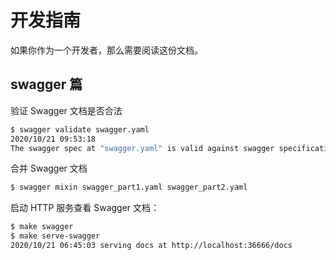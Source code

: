 # 开发指南

如果你作为一个开发者，那么需要阅读这份文档。

## swagger 篇

验证 Swagger 文档是否合法

```sh
$ swagger validate swagger.yaml
2020/10/21 09:53:18
The swagger spec at "swagger.yaml" is valid against swagger specification 2.0
```

合并 Swagger 文档

```sh
$ swagger mixin swagger_part1.yaml swagger_part2.yaml
```

启动 HTTP 服务查看 Swagger 文档：

```sh
$ make swagger
$ make serve-swagger
2020/10/21 06:45:03 serving docs at http://localhost:36666/docs
```
